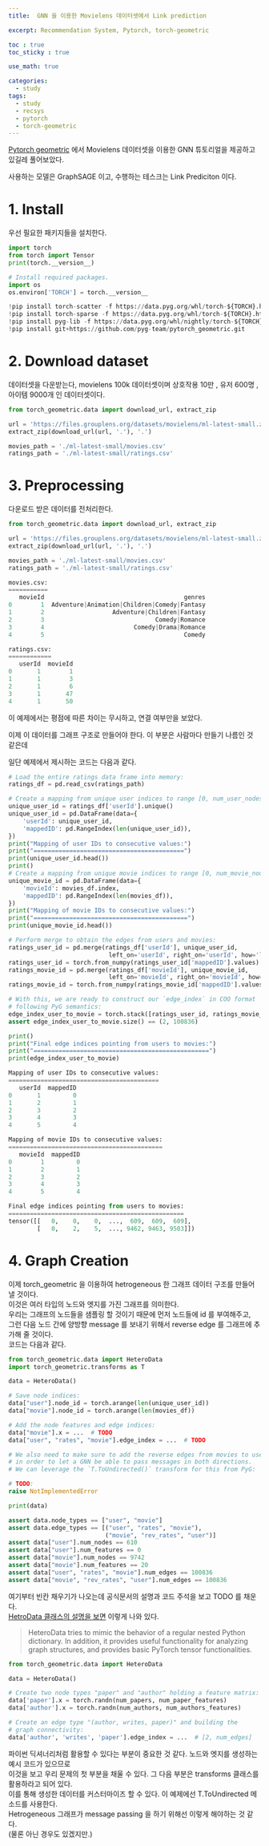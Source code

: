 ```yaml
---
title:  GNN 을 이용한 Movielens 데이터셋에서 Link prediction

excerpt: Recommendation System, Pytorch, torch-geometric  

toc : true
toc_sticky : true  

use_math: true

categories:
  - study
tags:
  - study
  - recsys
  - pytorch
  - torch-geometric
---
```


[Pytorch geometric](https://colab.research.google.com/drive/1xpzn1Nvai1ygd_P5Yambc_oe4VBPK_ZT?usp=sharing)
에서 Movielens 데이터셋을 이용한 GNN 튜토리얼을 제공하고 있길레 풀어보았다.

사용하는 모델은 GraphSAGE 이고, 수행하는 테스크는 Link Prediciton 이다.

# 1. Install

우선 필요한 패키지들을 설치한다.

```python
import torch
from torch import Tensor
print(torch.__version__)

# Install required packages.
import os
os.environ['TORCH'] = torch.__version__

!pip install torch-scatter -f https://data.pyg.org/whl/torch-${TORCH}.html
!pip install torch-sparse -f https://data.pyg.org/whl/torch-${TORCH}.html
!pip install pyg-lib -f https://data.pyg.org/whl/nightly/torch-${TORCH}.html
!pip install git+https://github.com/pyg-team/pytorch_geometric.git
```


# 2. Download dataset

데이터셋을 다운받는다, movielens 100k 데이터셋이며 상호작용 10만 , 유저 600명 , 아이템 9000개 인 데이터셋이다.

```python
from torch_geometric.data import download_url, extract_zip

url = 'https://files.grouplens.org/datasets/movielens/ml-latest-small.zip'
extract_zip(download_url(url, '.'), '.')

movies_path = './ml-latest-small/movies.csv'
ratings_path = './ml-latest-small/ratings.csv'
```

# 3. Preprocessing

다운로드 받은 데이터를 전처리한다. 

```python
from torch_geometric.data import download_url, extract_zip

url = 'https://files.grouplens.org/datasets/movielens/ml-latest-small.zip'
extract_zip(download_url(url, '.'), '.')

movies_path = './ml-latest-small/movies.csv'
ratings_path = './ml-latest-small/ratings.csv'

movies.csv:
===========
   movieId                                       genres
0        1  Adventure|Animation|Children|Comedy|Fantasy
1        2                   Adventure|Children|Fantasy
2        3                               Comedy|Romance
3        4                         Comedy|Drama|Romance
4        5                                       Comedy

ratings.csv:
============
   userId  movieId
0       1        1
1       1        3
2       1        6
3       1       47
4       1       50

```

이 예제에서는 평점에 따른 차이는 무시하고, 연결 여부만을 보았다.

이제 이 데이터를 그래프 구조로 만들어야 한다. 이 부분은 사람마다 만들기 나름인 것 같은데

일단 예제에서 제시하는 코드는 다음과 같다.

```python
# Load the entire ratings data frame into memory:
ratings_df = pd.read_csv(ratings_path)

# Create a mapping from unique user indices to range [0, num_user_nodes):
unique_user_id = ratings_df['userId'].unique()
unique_user_id = pd.DataFrame(data={
    'userId': unique_user_id,
    'mappedID': pd.RangeIndex(len(unique_user_id)),
})
print("Mapping of user IDs to consecutive values:")
print("==========================================")
print(unique_user_id.head())
print()
# Create a mapping from unique movie indices to range [0, num_movie_nodes):
unique_movie_id = pd.DataFrame(data={
    'movieId': movies_df.index,
    'mappedID': pd.RangeIndex(len(movies_df)),
})
print("Mapping of movie IDs to consecutive values:")
print("===========================================")
print(unique_movie_id.head())

# Perform merge to obtain the edges from users and movies:
ratings_user_id = pd.merge(ratings_df['userId'], unique_user_id,
                            left_on='userId', right_on='userId', how='left')
ratings_user_id = torch.from_numpy(ratings_user_id['mappedID'].values)
ratings_movie_id = pd.merge(ratings_df['movieId'], unique_movie_id,
                            left_on='movieId', right_on='movieId', how='left')
ratings_movie_id = torch.from_numpy(ratings_movie_id['mappedID'].values)

# With this, we are ready to construct our `edge_index` in COO format
# following PyG semantics:
edge_index_user_to_movie = torch.stack([ratings_user_id, ratings_movie_id], dim=0)
assert edge_index_user_to_movie.size() == (2, 100836)

print()
print("Final edge indices pointing from users to movies:")
print("=================================================")
print(edge_index_user_to_movie)

Mapping of user IDs to consecutive values:
==========================================
   userId  mappedID
0       1         0
1       2         1
2       3         2
3       4         3
4       5         4

Mapping of movie IDs to consecutive values:
===========================================
   movieId  mappedID
0        1         0
1        2         1
2        3         2
3        4         3
4        5         4

Final edge indices pointing from users to movies:
=================================================
tensor([[   0,    0,    0,  ...,  609,  609,  609],
        [   0,    2,    5,  ..., 9462, 9463, 9503]])
```

# 4. Graph Creation

이제 torch_geometric 을 이용하여 hetrogeneous 한 그래프 데이터 구조를 만들어 낼 것이다. <br> 
이것은 여러 타입의 노드와 엣지를 가진 그래프를 의미한다. <br>
우리는 그래프의 노드들을 샘플링 할 것이기 때문에 먼저 노드들에 id 를 부여해주고, <br>
그런 다음 노드 간에 양방향 message 를 보내기 위해서 reverse edge 를 그래프에 추가해 줄 것이다. <br>
코드는 다음과 같다.

```python
from torch_geometric.data import HeteroData
import torch_geometric.transforms as T

data = HeteroData()

# Save node indices:
data["user"].node_id = torch.arange(len(unique_user_id))
data["movie"].node_id = torch.arange(len(movies_df))

# Add the node features and edge indices:
data["movie"].x = ...  # TODO
data["user", "rates", "movie"].edge_index = ...  # TODO

# We also need to make sure to add the reverse edges from movies to users
# in order to let a GNN be able to pass messages in both directions.
# We can leverage the `T.ToUndirected()` transform for this from PyG:

# TODO:
raise NotImplementedError

print(data)

assert data.node_types == ["user", "movie"]
assert data.edge_types == [("user", "rates", "movie"),
                           ("movie", "rev_rates", "user")]
assert data["user"].num_nodes == 610
assert data["user"].num_features == 0
assert data["movie"].num_nodes == 9742
assert data["movie"].num_features == 20
assert data["user", "rates", "movie"].num_edges == 100836
assert data["movie", "rev_rates", "user"].num_edges == 100836
```

여기부터 빈칸 채우기가 나오는데 공식문서의 설명과 코드 주석을 보고 TODO 를 채운다. <br>
[HetroData 클래스의 설명을 보면](https://pytorch-geometric.readthedocs.io/en/latest/generated/torch_geometric.data.HeteroData.html#torch_geometric.data.HeteroData) 이렇게 나와 있다.

>HeteroData tries to mimic the behavior of a regular nested Python dictionary. In addition, it provides useful functionality for analyzing graph structures, and provides basic PyTorch tensor functionalities.

```python
from torch_geometric.data import HeteroData

data = HeteroData()

# Create two node types "paper" and "author" holding a feature matrix:
data['paper'].x = torch.randn(num_papers, num_paper_features)
data['author'].x = torch.randn(num_authors, num_authors_features)

# Create an edge type "(author, writes, paper)" and building the
# graph connectivity:
data['author', 'writes', 'paper'].edge_index = ...  # [2, num_edges]
```

파이썬 딕셔너리처럼 활용할 수 있다는 부분이 중요한 것 같다. 노드와 엣지를 생성하는 예시 코드가 있으므로 <br>
이것을 보고 우리 문제의 첫 부분을 채울 수 있다. 그 다음 부분은 transforms 클래스를 활용하라고 되어 있다. <br>
이를 통해 생성한 데이터를 커스터마이즈 할 수 있다. 이 예제에선 T.ToUndirected 메소드를 사용한다. <br>
Hetrogeneous 그래프가 message passing 을 하기 위해선 이렇게 해야하는 것 같다. <br>
(물론 아닌 경우도 있겠지만.)
